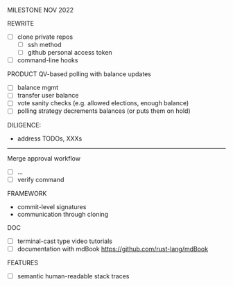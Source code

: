 MILESTONE NOV 2022

REWRITE
- [ ] clone private repos
  - [ ] ssh method
  - [ ] github personal access token
- [ ] command-line hooks

PRODUCT
QV-based polling with balance updates
- [ ] balance mgmt
- [ ] transfer user balance
- [ ] vote sanity checks (e.g. allowed elections, enough balance)
- [ ] polling strategy decrements balances (or puts them on hold)

DILIGENCE:
- address TODOs, XXXs
_______________________________________________________


Merge approval workflow
- [ ] ...
- [ ] verify command

FRAMEWORK
- commit-level signatures
- communication through cloning

DOC
- [ ] terminal-cast type video tutorials
- [ ] documentation with mdBook https://github.com/rust-lang/mdBook

FEATURES
- [ ] semantic human-readable stack traces
